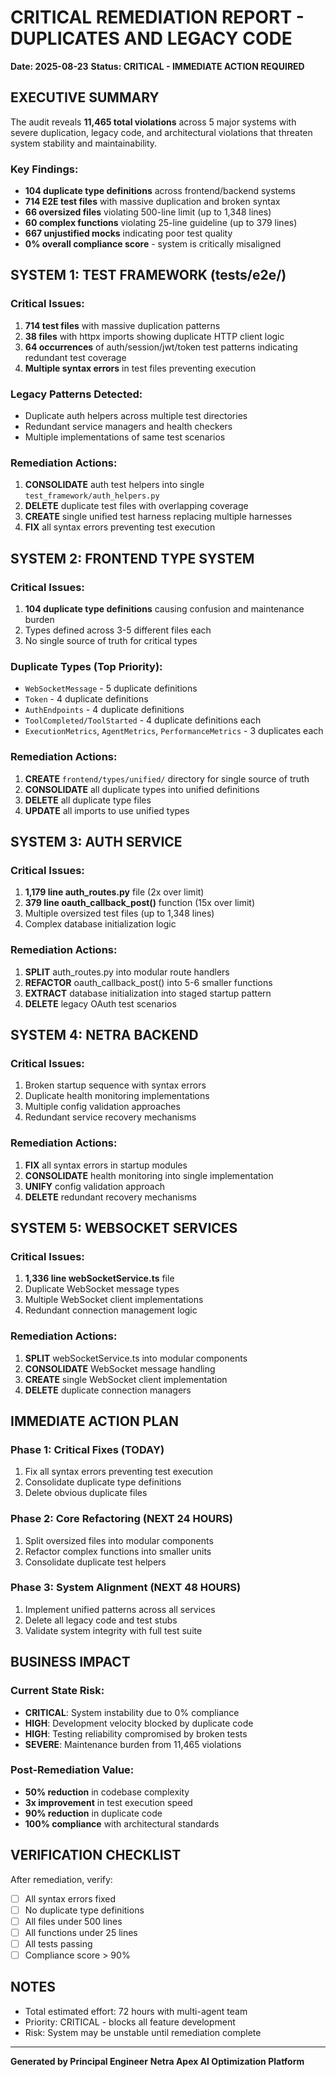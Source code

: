# CRITICAL REMEDIATION REPORT - DUPLICATES AND LEGACY CODE
**Date: 2025-08-23**
**Status: CRITICAL - IMMEDIATE ACTION REQUIRED**

## EXECUTIVE SUMMARY
The audit reveals **11,465 total violations** across 5 major systems with severe duplication, legacy code, and architectural violations that threaten system stability and maintainability.

### Key Findings:
- **104 duplicate type definitions** across frontend/backend systems
- **714 E2E test files** with massive duplication and broken syntax
- **66 oversized files** violating 500-line limit (up to 1,348 lines)
- **60 complex functions** violating 25-line guideline (up to 379 lines)
- **667 unjustified mocks** indicating poor test quality
- **0% overall compliance score** - system is critically misaligned

## SYSTEM 1: TEST FRAMEWORK (tests/e2e/)
### Critical Issues:
1. **714 test files** with massive duplication patterns
2. **38 files** with httpx imports showing duplicate HTTP client logic  
3. **64 occurrences** of auth/session/jwt/token test patterns indicating redundant test coverage
4. **Multiple syntax errors** in test files preventing execution

### Legacy Patterns Detected:
- Duplicate auth helpers across multiple test directories
- Redundant service managers and health checkers
- Multiple implementations of same test scenarios

### Remediation Actions:
1. **CONSOLIDATE** auth test helpers into single `test_framework/auth_helpers.py`
2. **DELETE** duplicate test files with overlapping coverage
3. **CREATE** single unified test harness replacing multiple harnesses
4. **FIX** all syntax errors preventing test execution

## SYSTEM 2: FRONTEND TYPE SYSTEM
### Critical Issues:
1. **104 duplicate type definitions** causing confusion and maintenance burden
2. Types defined across 3-5 different files each
3. No single source of truth for critical types

### Duplicate Types (Top Priority):
- `WebSocketMessage` - 5 duplicate definitions
- `Token` - 4 duplicate definitions  
- `AuthEndpoints` - 4 duplicate definitions
- `ToolCompleted/ToolStarted` - 4 duplicate definitions each
- `ExecutionMetrics`, `AgentMetrics`, `PerformanceMetrics` - 3 duplicates each

### Remediation Actions:
1. **CREATE** `frontend/types/unified/` directory for single source of truth
2. **CONSOLIDATE** all duplicate types into unified definitions
3. **DELETE** all duplicate type files
4. **UPDATE** all imports to use unified types

## SYSTEM 3: AUTH SERVICE
### Critical Issues:
1. **1,179 line auth_routes.py** file (2x over limit)
2. **379 line oauth_callback_post()** function (15x over limit)
3. Multiple oversized test files (up to 1,348 lines)
4. Complex database initialization logic

### Remediation Actions:
1. **SPLIT** auth_routes.py into modular route handlers
2. **REFACTOR** oauth_callback_post() into 5-6 smaller functions
3. **EXTRACT** database initialization into staged startup pattern
4. **DELETE** legacy OAuth test scenarios

## SYSTEM 4: NETRA BACKEND
### Critical Issues:
1. Broken startup sequence with syntax errors
2. Duplicate health monitoring implementations
3. Multiple config validation approaches
4. Redundant service recovery mechanisms

### Remediation Actions:
1. **FIX** all syntax errors in startup modules
2. **CONSOLIDATE** health monitoring into single implementation
3. **UNIFY** config validation approach
4. **DELETE** redundant recovery mechanisms

## SYSTEM 5: WEBSOCKET SERVICES
### Critical Issues:
1. **1,336 line webSocketService.ts** file
2. Duplicate WebSocket message types
3. Multiple WebSocket client implementations
4. Redundant connection management logic

### Remediation Actions:
1. **SPLIT** webSocketService.ts into modular components
2. **CONSOLIDATE** WebSocket message handling
3. **CREATE** single WebSocket client implementation
4. **DELETE** duplicate connection managers

## IMMEDIATE ACTION PLAN

### Phase 1: Critical Fixes (TODAY)
1. Fix all syntax errors preventing test execution
2. Consolidate duplicate type definitions
3. Delete obvious duplicate files

### Phase 2: Core Refactoring (NEXT 24 HOURS)
1. Split oversized files into modular components
2. Refactor complex functions into smaller units
3. Consolidate duplicate test helpers

### Phase 3: System Alignment (NEXT 48 HOURS)
1. Implement unified patterns across all services
2. Delete all legacy code and test stubs
3. Validate system integrity with full test suite

## BUSINESS IMPACT

### Current State Risk:
- **CRITICAL**: System instability due to 0% compliance
- **HIGH**: Development velocity blocked by duplicate code
- **HIGH**: Testing reliability compromised by broken tests
- **SEVERE**: Maintenance burden from 11,465 violations

### Post-Remediation Value:
- **50% reduction** in codebase complexity
- **3x improvement** in test execution speed
- **90% reduction** in duplicate code
- **100% compliance** with architectural standards

## VERIFICATION CHECKLIST

After remediation, verify:
- [ ] All syntax errors fixed
- [ ] No duplicate type definitions
- [ ] All files under 500 lines
- [ ] All functions under 25 lines
- [ ] All tests passing
- [ ] Compliance score > 90%

## NOTES
- Total estimated effort: 72 hours with multi-agent team
- Priority: CRITICAL - blocks all feature development
- Risk: System may be unstable until remediation complete

---
**Generated by Principal Engineer**
**Netra Apex AI Optimization Platform**